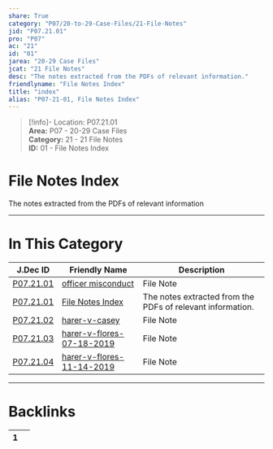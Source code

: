 ```yaml
---  
share: True  
category: "P07/20-to-29-Case-Files/21-File-Notes"  
jid: "P07.21.01"  
pro: "P07"  
ac: "21"  
id: "01"  
jarea: "20-29 Case Files"  
jcat: "21 File Notes"  
desc: "The notes extracted from the PDFs of relevant information."  
friendlyname: "File Notes Index"  
title: "index"  
alias: "P07-21-01, File Notes Index"  
---  
```

>[!info]- Location: P07.21.01  
>**Area:** P07 - 20-29 Case Files  
>**Category:** 21 - 21 File Notes  
>**ID:** 01 - File Notes Index  
  
# File Notes Index  
  
The notes extracted from the PDFs of relevant information  
   
  
  
---  
# In This Category  
  
| J.Dec ID                                                                                                  | Friendly Name                                                                                                             | Description                                                |  
| --------------------------------------------------------------------------------------------------------- | ------------------------------------------------------------------------------------------------------------------------- | ---------------------------------------------------------- |  
| [P07.21.01](./01-officer-misconduct.md)        | [officer misconduct](./01-officer-misconduct.md)               | File Note                                                  |  
| [P07.21.01](index.md)                        | [File Notes Index](index.md)                                 | The notes extracted from the PDFs of relevant information. |  
| [P07.21.02](./02-harer-v-casey.md)             | [harer-v-casey](./02-harer-v-casey.md)                         | File Note                                                  |  
| [P07.21.03](./03-harer-v-flores-07-18-2019.md) | [harer-v-flores-07-18-2019](./03-harer-v-flores-07-18-2019.md) | File Note                                                  |  
| [P07.21.04](./04-harer-v-flores-11-14-2019.md) | [harer-v-flores-11-14-2019](./04-harer-v-flores-11-14-2019.md) | File Note                                                  |  
  
  
---  
# Backlinks  
<div><table class="dataview table-view-table"><thead class="table-view-thead"><tr class="table-view-tr-header"><th class="table-view-th"><span></span><span class="dataview small-text">1</span></th><th class="table-view-th"><span></span></th></tr></thead><tbody class="table-view-tbody"></tbody></table></div>